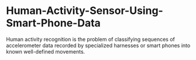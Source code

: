 # Human-Activity-Sensor-Using-Smart-Phone-Data
Human activity recognition is the problem of classifying sequences of accelerometer data recorded by specialized harnesses or smart phones into known well-defined movements.
